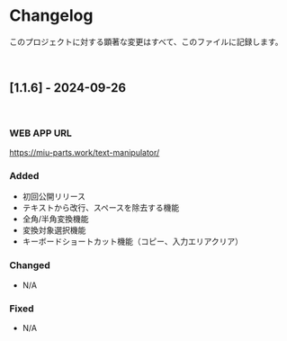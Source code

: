 # Changelog
このプロジェクトに対する顕著な変更はすべて、このファイルに記録します。

<br />

## [1.1.6] - 2024-09-26

<br />

### WEB APP URL
https://miu-parts.work/text-manipulator/

### Added
- 初回公開リリース
- テキストから改行、スペースを除去する機能
- 全角/半角変換機能
- 変換対象選択機能
- キーボードショートカット機能（コピー、入力エリアクリア）

### Changed
- N/A

### Fixed
- N/A
